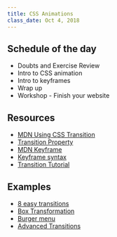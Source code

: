```yaml
---
title: CSS Animations
class_date: Oct 4, 2018
---
```


Schedule of the day
----------

- Doubts and Exercise Review
- Intro to CSS animation
- Intro to keyframes
- Wrap up
- Workshop - Finish your website

Resources
---------

- [MDN Using CSS Transition](https://developer.mozilla.org/en-US/docs/Web/CSS/CSS_Transitions/Using_CSS_transitions#Defining_transitions)
- [Transition Property](https://css-tricks.com/almanac/properties/t/transition/)
- [MDN Keyframe](https://developer.mozilla.org/en-US/docs/Web/CSS/@keyframes)
- [Keyframe syntax](https://css-tricks.com/snippets/css/keyframe-animation-syntax/)
- [Transition Tutorial](http://css3.bradshawenterprises.com/transitions/)


Examples
---------

- [8 easy transitions](https://www.webdesignerdepot.com/2014/05/8-simple-css3-transitions-that-will-wow-your-users/)
- [Box Transformation](https://codepen.io/raphamontenegro/pen/ZqQZpz)
- [Burger menu](https://codepen.io/matchboxhero/pen/XexMRo)
- [Advanced Transitions](https://www.creativebloq.com/inspiration/css-animation-examples)